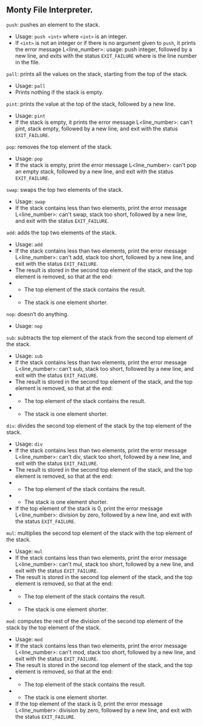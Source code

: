 ## Monty File Interpreter.

`push`: pushes an element to the stack.

- Usage: `push <int>` where `<int>` is an integer.
- If `<int>` is not an integer or if there is no argument given to `push`, it prints the error message L<line_number>: usage: push integer, followed by a new line, and exits with the status `EXIT_FAILURE`
where is the line number in the file.

`pall`: prints all the values on the stack, starting from the top of the stack.

- Usage: `pall`
- Prints nothing if the stack is empty.

`pint`: prints the value at the top of the stack, followed by a new line.

- Usage: `pint`
- If the stack is empty, it prints the error message L<line_number>: can't pint, stack empty, followed by a new line, and exit with the status `EXIT_FAILURE`.

`pop`: removes the top element of the stack.

- Usage: `pop`
- If the stack is empty, print the error message L<line_number>: can't pop an empty stack, followed by a new line, and exit with the status `EXIT_FAILURE`.

`swap`: swaps the top two elements of the stack.

- Usage: `swap`
- If the stack contains less than two elements, print the error message L<line_number>: can't swap, stack too short, followed by a new line, and exit with the status `EXIT_FAILURE`.

`add`:  adds the top two elements of the stack.

- Usage: `add`
- If the stack contains less than two elements, print the error message L<line_number>: can't add, stack too short, followed by a new line, and exit with the status `EXIT_FAILURE`.
- The result is stored in the second top element of the stack, and the top element is removed, so that at the end:
- - The top element of the stack contains the result.
- - The stack is one element shorter.

`nop`: doesn’t do anything.

- Usage: `nop`

`sub`:  subtracts the top element of the stack from the second top element of the stack.

- Usage: `sub`
- If the stack contains less than two elements, print the error message L<line_number>: can't sub, stack too short, followed by a new line, and exit with the status `EXIT_FAILURE`.
- The result is stored in the second top element of the stack, and the top element is removed, so that at the end:
- - The top element of the stack contains the result.
- - The stack is one element shorter.

`div`:  divides the second top element of the stack by the top element of the stack.

- Usage: `div`
- If the stack contains less than two elements, print the error message L<line_number>: can't div, stack too short, followed by a new line, and exit with the status `EXIT_FAILURE`.
- The result is stored in the second top element of the stack, and the top element is removed, so that at the end:
- - The top element of the stack contains the result.
- - The stack is one element shorter.
- If the top element of the stack is 0, print the error message L<line_number>: division by zero, followed by a new line, and exit with the status `EXIT_FAILURE`.

`mul`: multiplies the second top element of the stack with the top element of the stack.

- Usage: `mul`
- If the stack contains less than two elements, print the error message L<line_number>: can't mul, stack too short, followed by a new line, and exit with the status `EXIT_FAILURE`.
- The result is stored in the second top element of the stack, and the top element is removed, so that at the end:
- - The top element of the stack contains the result.
- - The stack is one element shorter.

`mod`: computes the rest of the division of the second top element of the stack by the top element of the stack.

- Usage: `mod`
- If the stack contains less than two elements, print the error message L<line_number>: can't mod, stack too short, followed by a new line, and exit with the status `EXIT_FAILURE`.
- The result is stored in the second top element of the stack, and the top element is removed, so that at the end:
- - The top element of the stack contains the result.
- - The stack is one element shorter.
- If the top element of the stack is 0, print the error message L<line_number>: division by zero, followed by a new line, and exit with the status `EXIT_FAILURE`.
